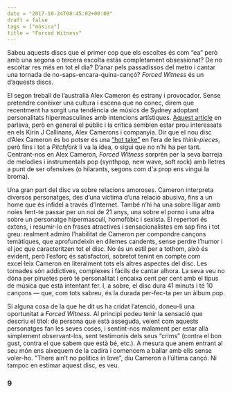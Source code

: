 ```yaml
---
date = "2017-10-24T08:45:02+00:00"
draft = false
tags = ["música"]
title = "Forced Witness"
---
```

Sabeu aquests discs que el primer cop que els escoltes és com “ea” però amb una segona o tercera escolta estàs completament obsessionat? De no escoltar res més en tot el dia? D’anar pels passadissos del metro i cantar una tornada de no-saps-encara-quina-cançó? *Forced Witness* és un d’aquests discs.

<!-- more -->

El segon treball de l’australià Alex Cameron és estrany i provocador. Sense pretendre conèixer una cultura i escena que no conec, direm que recentment ha sorgit una tendència de músics de Sydney adoptant personalitats hipermasculines amb intencions artístiques. [Aquest article](http://junkee.com/alex-cameron-kirin-j-callinan-toxic-masculinity/125447) en parlava, però en general el públic i la crítica semblen estar prou interessats en els Kirin J Callinans, Alex Camerons i companyia. Dir que el nou disc d’Alex Cameron és bo potser és una [“hot take”](https://whothehell.net/archives/29726) en l’era de les *think-pieces*, però fins i tot a *Pitchfork* li va la idea, o sigui que no n’hi ha per tant. Centrant-nos en Alex Cameron, *Forced Witness* sorprèn per la seva barreja de melodies i instrumentals pop (synthpop, new wave, soft rock) amb lletres a punt de ser ofensives (o hilarants, segons com d'a prop ens vingui la broma).

Una gran part del disc va sobre relacions amoroses. Cameron interpreta diversos personatges, des d’una víctima d’una relació abusiva, fins a un home que és infidel a través d’Internet. També n’hi ha una sobre lligar amb noies fent-te passar per un noi de 21 anys, una sobre el porno i una altra sobre un personatge hipermasculí, homofòbic i sexista. El repertori és extens, i resumir-lo en frases atractives i sensacionalistes em sap fins i tot greu: realment admiro l’habilitat de Cameron per compondre cançons temàtiques, que aprofundeixin en dilemes candents, sense perdre l’humor i el joc que caracteritzen tot el disc. No és un estil per a tothom, això és evident, però l’esforç és satisfactori, sobretot tenint en compte com excel·leix Cameron en literalment tots els altres aspectes del disc. Les tornades són addictives, complexes i fàcils de cantar alhora. La seva veu no dóna per piruetes però té personalitat i encaixa cent per cent amb el tipus de música que està intentant fer. I, a sobre, el disc dura 41 minuts i té 10 cançons — que, com tots sabreu, és la durada per-fec-ta per un àlbum pop.

Si alguna cosa de la que he dit us ha cridat l’atenció, doneu-li una oportunitat a *Forced Witness*. Al principi podeu tenir la sensació que descriu el títol: de persona que està asseguda, veient com aquests personatges fan les seves coses, i sentint-nos malament per estar allà simplement observant-los, sent testimonis dels seus “crims” (contra el bon gust, contra el que sabem que està bé, etc.). A mesura que anem entrant al seu món ens aixequem de la cadira i comencem a ballar amb ells sense voler-ho. “There ain’t no politics in love”, diu Cameron a l’última cançó. Ni tampoc en estimar aquest disc, es veu.

### 9